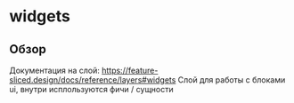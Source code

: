 # widgets

## Обзор
Документация на слой: https://feature-sliced.design/docs/reference/layers#widgets
Слой для работы с блоками ui, внутри исплользуются фичи / сущности